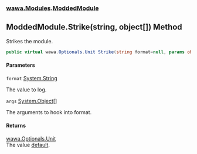 ### [wawa.Modules](wawa.Modules.md 'wawa.Modules').[ModdedModule](ModdedModule.md 'wawa.Modules.ModdedModule')

## ModdedModule.Strike(string, object[]) Method

Strikes the module.

```csharp
public virtual wawa.Optionals.Unit Strike(string format=null, params object[] args);
```
#### Parameters

<a name='wawa.Modules.ModdedModule.Strike(string,object[]).format'></a>

`format` [System.String](https://docs.microsoft.com/en-us/dotnet/api/System.String 'System.String')

The value to log.

<a name='wawa.Modules.ModdedModule.Strike(string,object[]).args'></a>

`args` [System.Object](https://docs.microsoft.com/en-us/dotnet/api/System.Object 'System.Object')[[]](https://docs.microsoft.com/en-us/dotnet/api/System.Array 'System.Array')

The arguments to hook into format.

#### Returns
[wawa.Optionals.Unit](https://docs.microsoft.com/en-us/dotnet/api/wawa.Optionals.Unit 'wawa.Optionals.Unit')  
The value [default](https://docs.microsoft.com/en-us/dotnet/csharp/language-reference/keywords/default 'https://docs.microsoft.com/en-us/dotnet/csharp/language-reference/keywords/default').